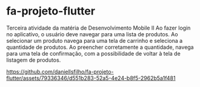# fa-projeto-flutter

Terceira atividade da matéria de Desenvolvimento Mobile II
Ao fazer login no aplicativo, o usuário deve navegar para uma lista de produtos. Ao selecionar um produto navega para uma tela de carrinho e seleciona a quantidade de produtos. Ao preencher corretamente a quantidade, navega para uma tela de confirmação, com a possibilidade de voltar à tela de listagem de produtos.

https://github.com/daniellsfilho/fa-projeto-flutter/assets/79336346/d551b283-52a5-4e24-b8f5-2962b5a1f481

